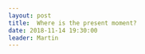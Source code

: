 ```yaml
---
layout: post
title:  Where is the present moment?
date: 2018-11-14 19:30:00
leader: Martin 
---
```


